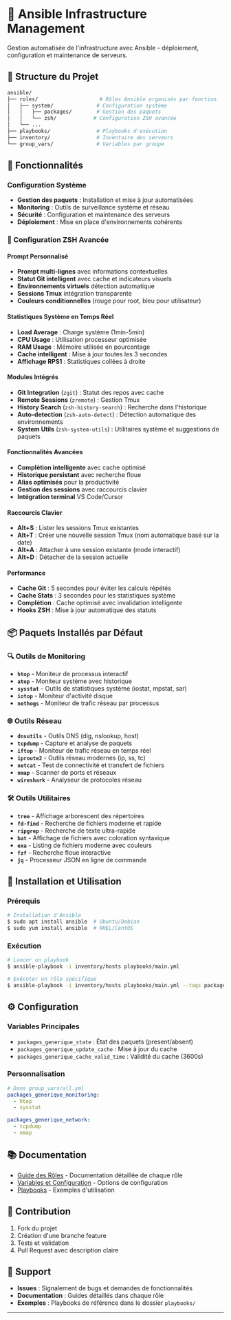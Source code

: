 # 🚀 Ansible Infrastructure Management

Gestion automatisée de l'infrastructure avec Ansible - déploiement, configuration et maintenance de serveurs.

## 📁 Structure du Projet

```bash
ansible/
├── roles/                    # Rôles Ansible organisés par fonction
│   ├── system/              # Configuration système
│   │   ├── packages/        # Gestion des paquets
│   │   └── zsh/            # Configuration ZSH avancée
│   └── ...
├── playbooks/               # Playbooks d'exécution
├── inventory/               # Inventaire des serveurs
└── group_vars/              # Variables par groupe
```

## 🚀 Fonctionnalités

### Configuration Système

- **Gestion des paquets** : Installation et mise à jour automatisées
- **Monitoring** : Outils de surveillance système et réseau
- **Sécurité** : Configuration et maintenance des serveurs
- **Déploiement** : Mise en place d'environnements cohérents

### 🎨 Configuration ZSH Avancée

#### Prompt Personnalisé

- **Prompt multi-lignes** avec informations contextuelles
- **Statut Git intelligent** avec cache et indicateurs visuels
- **Environnements virtuels** détection automatique
- **Sessions Tmux** intégration transparente
- **Couleurs conditionnelles** (rouge pour root, bleu pour utilisateur)

#### Statistiques Système en Temps Réel

- **Load Average** : Charge système (1min-5min)
- **CPU Usage** : Utilisation processeur optimisée
- **RAM Usage** : Mémoire utilisée en pourcentage
- **Cache intelligent** : Mise à jour toutes les 3 secondes
- **Affichage RPS1** : Statistiques collées à droite

#### Modules Intégrés

- **Git Integration** (`zgit`) : Statut des repos avec cache
- **Remote Sessions** (`zremote`) : Gestion Tmux
- **History Search** (`zsh-history-search`) : Recherche dans l'historique
- **Auto-detection** (`zsh-auto-detect`) : Détection automatique des environnements
- **System Utils** (`zsh-system-utils`) : Utilitaires système et suggestions de paquets

#### Fonctionnalités Avancées

- **Complétion intelligente** avec cache optimisé
- **Historique persistant** avec recherche floue
- **Alias optimisés** pour la productivité
- **Gestion des sessions** avec raccourcis clavier
- **Intégration terminal** VS Code/Cursor

#### Raccourcis Clavier

- **Alt+S** : Lister les sessions Tmux existantes
- **Alt+T** : Créer une nouvelle session Tmux (nom automatique basé sur la date)
- **Alt+A** : Attacher à une session existante (mode interactif)
- **Alt+D** : Détacher de la session actuelle

#### Performance

- **Cache Git** : 5 secondes pour éviter les calculs répétés
- **Cache Stats** : 3 secondes pour les statistiques système
- **Complétion** : Cache optimisé avec invalidation intelligente
- **Hooks ZSH** : Mise à jour automatique des statuts

## 📦 Paquets Installés par Défaut

### 🔍 Outils de Monitoring

- **`htop`** - Moniteur de processus interactif
- **`atop`** - Moniteur système avec historique
- **`sysstat`** - Outils de statistiques système (iostat, mpstat, sar)
- **`iotop`** - Moniteur d'activité disque
- **`nethogs`** - Moniteur de trafic réseau par processus

### 🌐 Outils Réseau

- **`dnsutils`** - Outils DNS (dig, nslookup, host)
- **`tcpdump`** - Capture et analyse de paquets
- **`iftop`** - Moniteur de trafic réseau en temps réel
- **`iproute2`** - Outils réseau modernes (ip, ss, tc)
- **`netcat`** - Test de connectivité et transfert de fichiers
- **`nmap`** - Scanner de ports et réseaux
- **`wireshark`** - Analyseur de protocoles réseau

### 🛠️ Outils Utilitaires

- **`tree`** - Affichage arborescent des répertoires
- **`fd-find`** - Recherche de fichiers moderne et rapide
- **`ripgrep`** - Recherche de texte ultra-rapide
- **`bat`** - Affichage de fichiers avec coloration syntaxique
- **`exa`** - Listing de fichiers moderne avec couleurs
- **`fzf`** - Recherche floue interactive
- **`jq`** - Processeur JSON en ligne de commande

## 📖 Installation et Utilisation

### Prérequis

```bash
# Installation d'Ansible
$ sudo apt install ansible  # Ubuntu/Debian
$ sudo yum install ansible  # RHEL/CentOS
```

### Exécution

```bash
# Lancer un playbook
$ ansible-playbook -i inventory/hosts playbooks/main.yml

# Exécuter un rôle spécifique
$ ansible-playbook -i inventory/hosts playbooks/main.yml --tags packages
```

## ⚙️ Configuration

### Variables Principales

- `packages_generique_state` : État des paquets (present/absent)
- `packages_generique_update_cache` : Mise à jour du cache
- `packages_generique_cache_valid_time` : Validité du cache (3600s)

### Personnalisation

```yaml
# Dans group_vars/all.yml
packages_generique_monitoring:
  - htop
  - sysstat

packages_generique_network:
  - tcpdump
  - nmap
```

## 📚 Documentation

- [Guide des Rôles](roles/) - Documentation détaillée de chaque rôle
- [Variables et Configuration](group_vars/) - Options de configuration
- [Playbooks](playbooks/) - Exemples d'utilisation

## 🤝 Contribution

1. Fork du projet
2. Création d'une branche feature
3. Tests et validation
4. Pull Request avec description claire

## 🔧 Support

- **Issues** : Signalement de bugs et demandes de fonctionnalités
- **Documentation** : Guides détaillés dans chaque rôle
- **Exemples** : Playbooks de référence dans le dossier `playbooks/`

---
